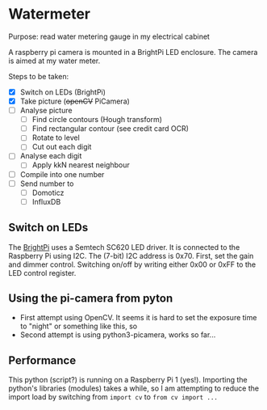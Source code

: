 # Watermeter

Purpose: read water metering gauge in my electrical cabinet

A raspberry pi camera is mounted in a BrightPi LED enclosure. The camera is
aimed at my water meter.

Steps to be taken:
* [x] Switch on LEDs (BrightPi) 
* [x] Take picture (~~openCV~~ PiCamera) 
* [ ] Analyse picture
    * [ ] Find circle contours (Hough transform) 
    * [ ] Find rectangular contour (see credit card OCR) 
    * [ ] Rotate to level 
    * [ ] Cut out each digit 
* [ ] Analyse each digit 
    * [ ] Apply kkN nearest neighbour 
* [ ] Compile into one number 
* [ ] Send number to 
    * [ ] Domoticz 
    * [ ] InfluxDB 

## Switch on LEDs
The [BrightPi](https://uk.pi-supply.com/products/bright-pi-bright-white-ir-camera-light-raspberry-pi) uses a Semtech SC620 LED driver. It is connected to the Raspberry Pi using I2C.
The (7-bit) I2C address is 0x70. First, set the gain and dimmer control. Switching on/off by writing either 0x00 or 0xFF to the LED control register.

## Using the pi-camera from pyton
- First attempt using OpenCV. It seems it is hard to set the exposure time to "night" or something like this, so
- Second attempt is using python3-picamera, works so far...

## Performance
This python (script?) is running on a Raspberry Pi 1 (yes!). Importing the python's libraries (modules)
takes a while, so I am attempting to reduce the import load by switching from `import cv` to `from cv import ...`


